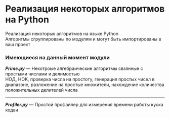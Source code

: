 # Реализация некоторых алгоритмов на Python

Реализация некоторых алгоритмов на языке Python<br/>
Алгоритмы сгруппированы по модулям и могут быть импортированы в ваш проект

### Имеющиеся на данный момент модули
***Prime.py*** &mdash; Некотроые алгебраические алгоритмы свзянные с простыми числами и делимостью<br/>
НОД, НОК, проверка числа на простоту, генерация простых чисел в диапазоне, разложение на простые множители, нахождение количества положительных делителей числа
***
***Profiler.py*** &mdash; Простой профайлер для измерения времени работы куска кодаи
